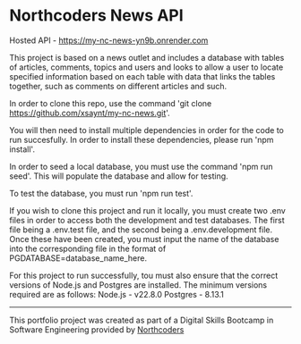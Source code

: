# Northcoders News API

Hosted API - https://my-nc-news-yn9b.onrender.com

This project is based on a news outlet and includes a database with tables of articles, comments, topics and users and looks to allow a user to locate specified information based on each table with data that links the tables together, such as comments on different articles and such.

In order to clone this repo, use the command 'git clone https://github.com/xsaynt/my-nc-news.git'.

You will then need to install multiple dependencies in order for the code to run succesfully. In order to install these dependencies, please run 'npm install'.

In order to seed a local database, you must use the command 'npm run seed'. This will populate the database and allow for testing.

To test the database, you must run 'npm run test'.

If you wish to clone this project and run it locally, you must create two .env files in order to access both the development and test databases. The first file being a .env.test file, and the second being a .env.development file. Once these have been created, you must input the name of the database into the corresponding file in the format of PGDATABASE=database_name_here.

For this project to run successfully, tou must also ensure that the correct versions of Node.js and Postgres are installed. The minimum versions required are as follows:
Node.js - v22.8.0
Postgres - 8.13.1

---

This portfolio project was created as part of a Digital Skills Bootcamp in Software Engineering provided by [Northcoders](https://northcoders.com/)
